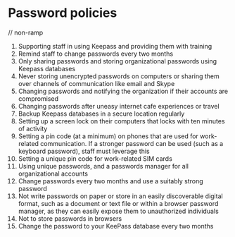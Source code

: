 # Password policies

// non-ramp

1.	Supporting staff in using Keepass and providing them with training
2.	Remind staff to change passwords every two months
3.	Only sharing passwords and storing organizational passwords using Keepass databases
4.	Never storing unencrypted passwords on computers or sharing them over channels of communication like email and Skype
5.	Changing passwords and notifying the organization if their accounts are compromised
6.	Changing passwords after uneasy internet cafe experiences or travel
7.	Backup Keepass databases in a secure location regularly
8.	Setting up a screen lock on their computers that locks with ten minutes of activity
9.	Setting a pin code (at a minimum) on phones that are used for work-related communication. If a stronger password can be used (such as a keyboard password), staff must leverage this
10.	Setting a unique pin code for work-related SIM cards
11.	Using unique passwords, and a passwords manager for all organizational accounts
12.	Change passwords every two months and use a suitably strong password
13.	Not write passwords on paper or store in an easily discoverable digital format, such as a document or text file or within a browser password manager, as they can easily expose them to unauthorized individuals
14.	Not to store passwords in browsers
15.	Change the password to your KeePass database every two months
 
